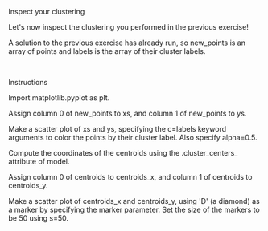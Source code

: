 Inspect your clustering

Let's now inspect the clustering you performed in the previous exercise!

A solution to the previous exercise has already run, so new_points is an array of points and labels is the array of their cluster labels.

<br>

Instructions

Import matplotlib.pyplot as plt.

Assign column 0 of new_points to xs, and column 1 of new_points to ys.

Make a scatter plot of xs and ys, specifying the c=labels keyword arguments to color the points by their cluster label. Also specify alpha=0.5.

Compute the coordinates of the centroids using the .cluster_centers_ attribute of model.

Assign column 0 of centroids to centroids_x, and column 1 of centroids to centroids_y.

Make a scatter plot of centroids_x and centroids_y, using 'D' (a diamond) as a marker by specifying the marker parameter. Set the size of the markers to be 50 using s=50.
